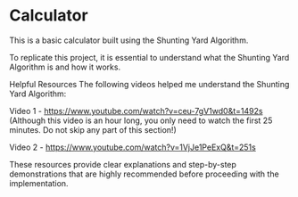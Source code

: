 # Calculator
This is a basic calculator built using the Shunting Yard Algorithm.

To replicate this project, it is essential to understand what the Shunting Yard Algorithm is and how it works.

Helpful Resources
The following videos helped me understand the Shunting Yard Algorithm:

Video 1 - https://www.youtube.com/watch?v=ceu-7gV1wd0&t=1492s (Although this video is an hour long, you only need to watch the first 25 minutes. Do not skip any part of this section!)

Video 2 - https://www.youtube.com/watch?v=1VjJe1PeExQ&t=251s 

These resources provide clear explanations and step-by-step demonstrations that are highly recommended before proceeding with the implementation.
